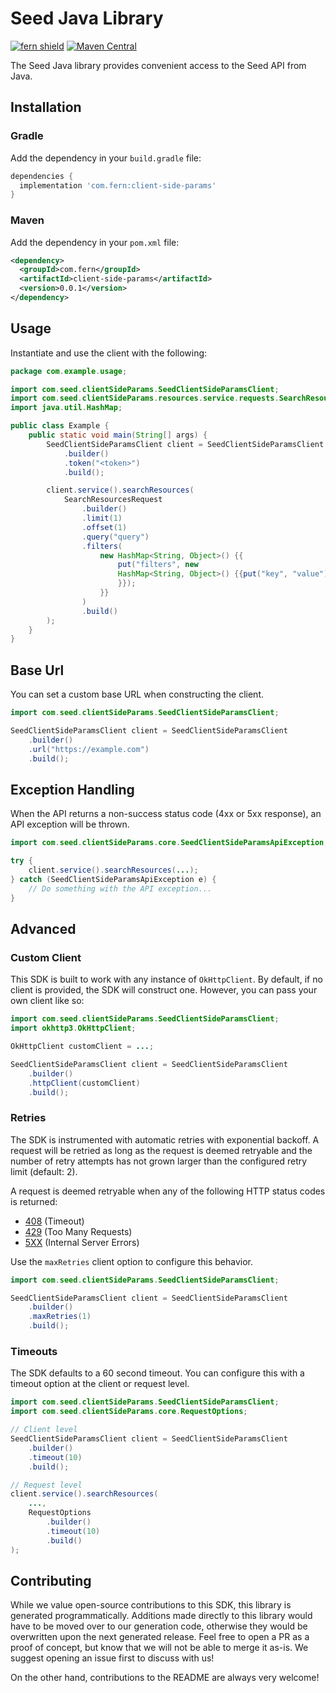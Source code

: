 # Seed Java Library

[![fern shield](https://img.shields.io/badge/%F0%9F%8C%BF-Built%20with%20Fern-brightgreen)](https://buildwithfern.com?utm_source=github&utm_medium=github&utm_campaign=readme&utm_source=Seed%2FJava)
[![Maven Central](https://img.shields.io/maven-central/v/com.fern/client-side-params)](https://central.sonatype.com/artifact/com.fern/client-side-params)

The Seed Java library provides convenient access to the Seed API from Java.

## Installation

### Gradle

Add the dependency in your `build.gradle` file:

```groovy
dependencies {
  implementation 'com.fern:client-side-params'
}
```

### Maven

Add the dependency in your `pom.xml` file:

```xml
<dependency>
  <groupId>com.fern</groupId>
  <artifactId>client-side-params</artifactId>
  <version>0.0.1</version>
</dependency>
```

## Usage

Instantiate and use the client with the following:

```java
package com.example.usage;

import com.seed.clientSideParams.SeedClientSideParamsClient;
import com.seed.clientSideParams.resources.service.requests.SearchResourcesRequest;
import java.util.HashMap;

public class Example {
    public static void main(String[] args) {
        SeedClientSideParamsClient client = SeedClientSideParamsClient
            .builder()
            .token("<token>")
            .build();

        client.service().searchResources(
            SearchResourcesRequest
                .builder()
                .limit(1)
                .offset(1)
                .query("query")
                .filters(
                    new HashMap<String, Object>() {{
                        put("filters", new 
                        HashMap<String, Object>() {{put("key", "value");
                        }});
                    }}
                )
                .build()
        );
    }
}
```

## Base Url

You can set a custom base URL when constructing the client.

```java
import com.seed.clientSideParams.SeedClientSideParamsClient;

SeedClientSideParamsClient client = SeedClientSideParamsClient
    .builder()
    .url("https://example.com")
    .build();
```

## Exception Handling

When the API returns a non-success status code (4xx or 5xx response), an API exception will be thrown.

```java
import com.seed.clientSideParams.core.SeedClientSideParamsApiException;

try {
    client.service().searchResources(...);
} catch (SeedClientSideParamsApiException e) {
    // Do something with the API exception...
}
```

## Advanced

### Custom Client

This SDK is built to work with any instance of `OkHttpClient`. By default, if no client is provided, the SDK will construct one. 
However, you can pass your own client like so:

```java
import com.seed.clientSideParams.SeedClientSideParamsClient;
import okhttp3.OkHttpClient;

OkHttpClient customClient = ...;

SeedClientSideParamsClient client = SeedClientSideParamsClient
    .builder()
    .httpClient(customClient)
    .build();
```

### Retries

The SDK is instrumented with automatic retries with exponential backoff. A request will be retried as long
as the request is deemed retryable and the number of retry attempts has not grown larger than the configured
retry limit (default: 2).

A request is deemed retryable when any of the following HTTP status codes is returned:

- [408](https://developer.mozilla.org/en-US/docs/Web/HTTP/Status/408) (Timeout)
- [429](https://developer.mozilla.org/en-US/docs/Web/HTTP/Status/429) (Too Many Requests)
- [5XX](https://developer.mozilla.org/en-US/docs/Web/HTTP/Status/500) (Internal Server Errors)

Use the `maxRetries` client option to configure this behavior.

```java
import com.seed.clientSideParams.SeedClientSideParamsClient;

SeedClientSideParamsClient client = SeedClientSideParamsClient
    .builder()
    .maxRetries(1)
    .build();
```

### Timeouts

The SDK defaults to a 60 second timeout. You can configure this with a timeout option at the client or request level.

```java
import com.seed.clientSideParams.SeedClientSideParamsClient;
import com.seed.clientSideParams.core.RequestOptions;

// Client level
SeedClientSideParamsClient client = SeedClientSideParamsClient
    .builder()
    .timeout(10)
    .build();

// Request level
client.service().searchResources(
    ...,
    RequestOptions
        .builder()
        .timeout(10)
        .build()
);
```

## Contributing

While we value open-source contributions to this SDK, this library is generated programmatically.
Additions made directly to this library would have to be moved over to our generation code,
otherwise they would be overwritten upon the next generated release. Feel free to open a PR as
a proof of concept, but know that we will not be able to merge it as-is. We suggest opening
an issue first to discuss with us!

On the other hand, contributions to the README are always very welcome!